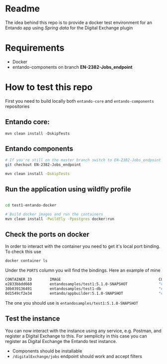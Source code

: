# Readme

The idea behind this repo is to provide a docker test environment for an Entando app using *Spring data* for the Digital Exchange plugin

# Requirements

- Docker
- entando-components on branch **EN-2382-Jobs_endpoint**

# How to test this repo

First you need to build locally both `entando-core` and `entando-components` repositories

## Entando core:

```
mvn clean install -DskipTests
```

## Entando components
```bash
# If you're still on the master branch switch to EN-2382-Jobs_endpoint
git checkout EN-2382-Jobs_endpoint

mvn clean install -DskipTests
```

## Run the application using wildfly profile

```bash

cd test1-entando-docker

# Build docker images and run the containers
mvn clean install -Pwildfly -Ppostgres docker:run

```

## Check the ports on docker
In order to interact with the container you need to get it's local 
port binding. To check this use

```bash
docker container ls
```

Under the `PORTS` column you will find the bindings. Here an example of mine

```bash
CONTAINER ID        IMAGE                                            COMMAND                  CREATED             STATUS              PORTS                                              NAMES
e2833bbdd660        entandosamples/test1:5.1.0-SNAPSHOT              "container-entrypoin…"   3 hours ago         Up 3 hours          172.17.0.1:32792->8080/tcp                         test1-engine
30b039136491        entandosamples/test1-db                          "container-entrypoin…"   3 hours ago         Up 3 hours          172.17.0.1:5432->5432/tcp                          test1-dbms
0d1549cf2e34        entando/appbuilder:5.1.0-SNAPSHOT                "container-entrypoin…"   3 hours ago         Up 3 hours          8080/tcp, 172.17.0.1:32793->5000/tcp               stoic_einstein
```

The one you should use is `entandosamples/test1:5.1.0-SNAPSHOT`

## Test the instance
You can now interact with the instance using any service, e.g. Postman, and register a Digital Exchange to this. For semplicity in this case
you can register as Digital Exchange the Entando test instance.


- Components should be installable
- `/digitalExchange/jobs` endpoint should work and accept filters
